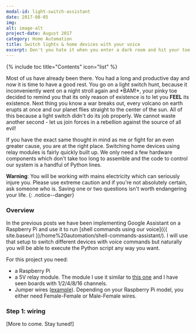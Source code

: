 ```yaml
---
modal-id: light-switch-assistant
date: 2017-08-05
img:
alt: image-alt
project-date: August 2017
category: Home Automation
title: Switch lights & home devices with your voice
excerpt: Don't you hate it when you enter a dark room and hit your toe on furniture while searching for the light switch? Switch lights and power plugs on/off with your voice using relay modules, a Raspberry Pi and Google Assistant today!
---
```


{% include toc title="Contents" icon="list" %}

Most of us have already been there. You had a long and productive day and now it is time to have a good rest. You go on a light switch hunt, because it inconveniently went on a night stroll again and \*BAM!\*, your pinky toe decided to remind you that its only reason of existence is to let you **FEEL** its existence. Next thing you know a war breaks out, every volcano on earth erupts at once and our planet flies straight to the center of the sun. All of this because a light switch didn't do its job properly. We cannot waste another second - let us join forces in a rebellion against the source of all evil!  

If you have the exact same thought in mind as me or fight for an even greater cause, you are at the right place. Switching home devices using relay modules is fairly quickly built up. We only need a few hardware components which don't take too long to assemble and the code to control our system is a handful of Python lines.

**Warning**: You will be working with mains electricity which can seriously injure you. Please use extreme caution and if you're not absolutely certain, ask someone who is. Saving one or two questions isn't worth endangering your life.
{: .notice--danger}

### Overview
In the previous posts we have been implementing Google Assistant on a Raspberry Pi and use it to run [shell commands using our voice]({{ site.baseurl }}/home%20automation/shell-commands-assistant/). I will use that setup to switch different devices with voice commands but naturally you will be able to execute the Python script any way you want.  

For this project you need:  
- a Raspberry Pi
- a 5V relay module. The module I use it similar to [this one](https://www.amazon.co.uk/SODIAL-R-Relay-Module/dp/B00L11KL10/ref=sr_1_5?ie=UTF8&qid=1501970083&sr=8-5&keywords=5v+relay+module) and I have seen boards with 1/2/4/8/16 channels.
- Jumper wires \([example](https://www.amazon.co.uk/Aukru-20cm-Female-Female-Jumpers-Raspberry/dp/B00OL6JZ3C/ref=sr_1_2?ie=UTF8&qid=1501970392&sr=8-2&keywords=female+to+female+arduino)\). Depending on your Raspberry Pi model, you either need Female-Female or Male-Female wires.

### Step 1: wiring

[More to come. Stay tuned!]
<br><br>
